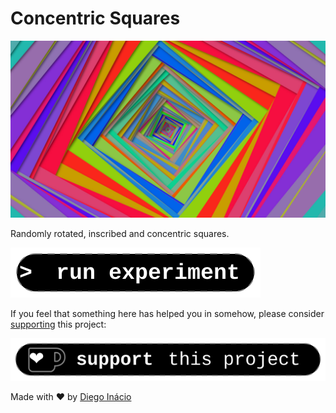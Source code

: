 # Concentric Squares

[![preview](thumb.jpg)](https://diegoinacio.github.io/svg-experiments/svg-experiment-001/index.html)

Randomly rotated, inscribed and concentric squares.

[![run experiment](../assets/icon/run_experiment.svg)](https://diegoinacio.github.io/svg-experiments/svg-experiment-001/index.html)

If you feel that something here has helped you in somehow, please consider [supporting](https://ko-fi.com/diegoinacio/) this project:

[![support this project](../assets/icon/support_this_project.svg)](https://ko-fi.com/diegoinacio/)

Made with ❤️ by [Diego Inácio](https://diegoinacio.github.io/)
